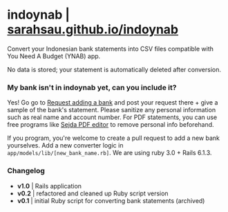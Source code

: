 # indoynab |  [sarahsau.github.io/indoynab](https://blueberry-surprise-28648.herokuapp.com/)

Convert your Indonesian bank statements into CSV files compatible with You Need A Budget (YNAB) app.

No data is stored; your statement is automatically deleted after conversion.


### My bank isn't in **indoynab** yet, can you include it?
Yes! Go go to [Request adding a bank](https://github.com/sarahsau/Indo2YNAB/discussions/categories/-request-adding-a-bank) and post your request there + give a sample of the bank's statement. Please sanitize any personal information such as real name and account number. For PDF statements, you can use free programs like [Sejda PDF editor](https://www.sejda.com/pdf-editor) to remove personal info beforehand.

If you program, you're welcome to create a pull request to add a new bank yourselves. Add a new converter logic in `app/models/lib/[new_bank_name.rb]`. We are using ruby 3.0 + Rails 6.1.3.  


### Changelog
- **v1.0** | Rails application
- **v0.2** | refactored and cleaned up Ruby script version  
- **v0.1** | initial Ruby script for converting bank statements (archived)

